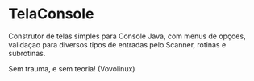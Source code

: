 # TelaConsole
Construtor de telas simples para Console Java, com menus de opçoes, validaçao para diversos tipos de entradas pelo Scanner, rotinas e subrotinas.

Sem trauma, e sem teoria!
(Vovolinux)
